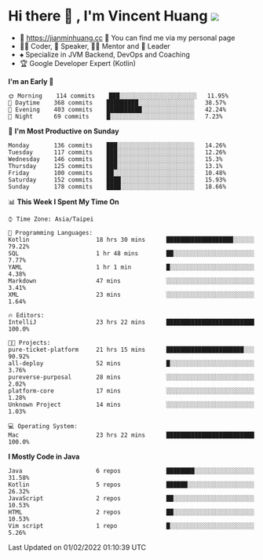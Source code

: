 # Hi there 👋 , I'm Vincent Huang ![](https://komarev.com/ghpvc/?username=Jian-Min-Huang)
- 💎 https://jianminhuang.cc 🙋 You can find me via my personal page
- 👨‍💻 Coder, 🎤 Speaker, 👨‍🏫 Mentor and 🚀 Leader
- ♠️ Specialize in JVM Backend, DevOps and Coaching
- 🏆 Google Developer Expert (Kotlin)

<!--START_SECTION:waka-->
**I'm an Early 🐤** 

```text
🌞 Morning    114 commits    ███░░░░░░░░░░░░░░░░░░░░░░   11.95% 
🌆 Daytime    368 commits    █████████░░░░░░░░░░░░░░░░   38.57% 
🌃 Evening    403 commits    ██████████░░░░░░░░░░░░░░░   42.24% 
🌙 Night      69 commits     █░░░░░░░░░░░░░░░░░░░░░░░░   7.23%

```
📅 **I'm Most Productive on Sunday** 

```text
Monday       136 commits    ███░░░░░░░░░░░░░░░░░░░░░░   14.26% 
Tuesday      117 commits    ███░░░░░░░░░░░░░░░░░░░░░░   12.26% 
Wednesday    146 commits    ███░░░░░░░░░░░░░░░░░░░░░░   15.3% 
Thursday     125 commits    ███░░░░░░░░░░░░░░░░░░░░░░   13.1% 
Friday       100 commits    ██░░░░░░░░░░░░░░░░░░░░░░░   10.48% 
Saturday     152 commits    ████░░░░░░░░░░░░░░░░░░░░░   15.93% 
Sunday       178 commits    ████░░░░░░░░░░░░░░░░░░░░░   18.66%

```


📊 **This Week I Spent My Time On** 

```text
⌚︎ Time Zone: Asia/Taipei

💬 Programming Languages: 
Kotlin                   18 hrs 30 mins      ███████████████████░░░░░░   79.22% 
SQL                      1 hr 48 mins        ██░░░░░░░░░░░░░░░░░░░░░░░   7.77% 
YAML                     1 hr 1 min          █░░░░░░░░░░░░░░░░░░░░░░░░   4.38% 
Markdown                 47 mins             ░░░░░░░░░░░░░░░░░░░░░░░░░   3.41% 
XML                      23 mins             ░░░░░░░░░░░░░░░░░░░░░░░░░   1.64%

🔥 Editors: 
IntelliJ                 23 hrs 22 mins      █████████████████████████   100.0%

🐱‍💻 Projects: 
pure-ticket-platform     21 hrs 15 mins      ██████████████████████░░░   90.92% 
all-deploy               52 mins             █░░░░░░░░░░░░░░░░░░░░░░░░   3.76% 
pureverse-purposal       28 mins             ░░░░░░░░░░░░░░░░░░░░░░░░░   2.02% 
platform-core            17 mins             ░░░░░░░░░░░░░░░░░░░░░░░░░   1.28% 
Unknown Project          14 mins             ░░░░░░░░░░░░░░░░░░░░░░░░░   1.03%

💻 Operating System: 
Mac                      23 hrs 22 mins      █████████████████████████   100.0%

```

**I Mostly Code in Java** 

```text
Java                     6 repos             ████████░░░░░░░░░░░░░░░░░   31.58% 
Kotlin                   5 repos             ██████░░░░░░░░░░░░░░░░░░░   26.32% 
JavaScript               2 repos             ██░░░░░░░░░░░░░░░░░░░░░░░   10.53% 
HTML                     2 repos             ██░░░░░░░░░░░░░░░░░░░░░░░   10.53% 
Vim script               1 repo              █░░░░░░░░░░░░░░░░░░░░░░░░   5.26%

```



 Last Updated on 01/02/2022 01:10:39 UTC
<!--END_SECTION:waka-->
